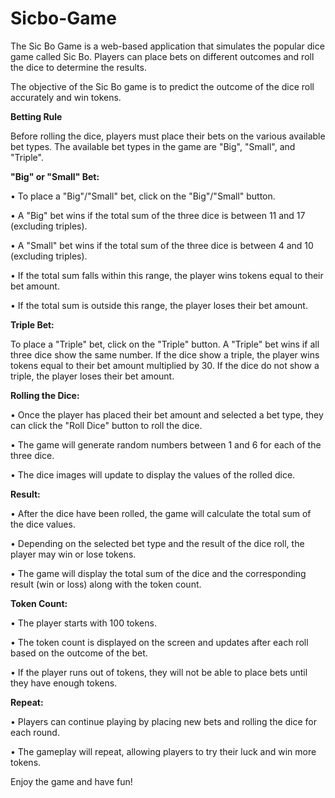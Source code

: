 # Sicbo-Game
The Sic Bo Game is a web-based application that simulates the popular dice game called Sic Bo. Players can place bets on different outcomes and roll the dice to determine the results. 

The objective of the Sic Bo game is to predict the outcome of the dice roll accurately and win tokens.

**Betting Rule**

Before rolling the dice, players must place their bets on the various available bet types.
The available bet types in the game are "Big", "Small", and "Triple".

**"Big" or "Small" Bet:**

• To place a "Big"/"Small" bet, click on the "Big"/"Small" button.

• A "Big" bet wins if the total sum of the three dice is between 11 and 17 (excluding triples).

• A "Small" bet wins if the total sum of the three dice is between 4 and 10 (excluding triples).

• If the total sum falls within this range, the player wins tokens equal to their bet amount.

• If the total sum is outside this range, the player loses their bet amount.

**Triple Bet:**

To place a "Triple" bet, click on the "Triple" button.
A "Triple" bet wins if all three dice show the same number.
If the dice show a triple, the player wins tokens equal to their bet amount multiplied by 30.
If the dice do not show a triple, the player loses their bet amount.

**Rolling the Dice:**

• Once the player has placed their bet amount and selected a bet type, they can click the "Roll Dice" button to roll the dice.

• The game will generate random numbers between 1 and 6 for each of the three dice.

• The dice images will update to display the values of the rolled dice.

**Result:**

• After the dice have been rolled, the game will calculate the total sum of the dice values.

• Depending on the selected bet type and the result of the dice roll, the player may win or lose tokens.

• The game will display the total sum of the dice and the corresponding result (win or loss) along with the token count.

**Token Count:**

• The player starts with 100 tokens.

• The token count is displayed on the screen and updates after each roll based on the outcome of the bet.

• If the player runs out of tokens, they will not be able to place bets until they have enough tokens.

**Repeat:**

• Players can continue playing by placing new bets and rolling the dice for each round.

• The gameplay will repeat, allowing players to try their luck and win more tokens.

Enjoy the game and have fun!


